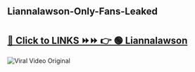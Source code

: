 
 ## Liannalawson-Only-Fans-Leaked

# <h2><a href="https://clipsfans.com/Liannalawson&ref=git">🔗 Click to LINKS ⏩⏩ 👉 🟢 Liannalawson </a></h2>

<a href="https://clipsfans.com/Liannalawson&ref=git" rel="nofollow" data-target="animated-image.originalLink"><img src="https://i.ibb.co.com/xMMVF88/686577567.gif" alt="Viral Video Original" style="max-width: 100%; display: inline-block;" data-target="animated-image.originalImage"></a>
